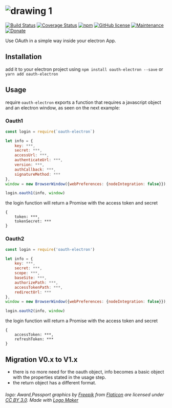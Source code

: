 # ![drawing 1](https://cloud.githubusercontent.com/assets/3071208/14776049/cb6164ea-0ac3-11e6-8219-c8a46a56e3e5.png)
[![Build Status](https://travis-ci.org/kanekotic/oauth-electron.svg?branch=master)](https://travis-ci.org/kanekotic/oauth-electron)
[![Coverage Status](https://coveralls.io/repos/github/kanekotic/oauth-electron/badge.svg?branch=master)](https://coveralls.io/github/kanekotic/oauth-electron?branch=master)
[![npm](https://img.shields.io/npm/dy/oauth-electron.svg)](https://github.com/kanekotic/oauth-electron)
[![GitHub license](https://img.shields.io/github/license/kanekotic/oauth-electron.svg)](https://github.com/kanekotic/oauth-electron/blob/master/LICENSE)
[![Maintenance](https://img.shields.io/badge/Maintained%3F-yes-green.svg)](https://GitHub.com/kanekotic/oauth-electron/graphs/commit-activity)
[![Donate](https://img.shields.io/badge/Donate-PayPal-green.svg)](https://www.paypal.me/kanekotic/)

Use OAuth in a simple way inside your electron App.

## Installation

add it to your electron project using `npm install oauth-electron --save` or `yarn add oauth-electron`

## Usage

require `oauth-electron` exports a function that requires a javascript object and an electron window, as seen on the next example:

### Oauth1

```js
const login = require(`oauth-electron`)

let info = {
    key: ***,
    secret: ***,
    accessUrl: ***,
    authenticateUrl: ***,
    version: ***,
    authCallback: ***,
    signatureMethod: ***
},
window = new BrowserWindow({webPreferences: {nodeIntegration: false}});

login.oauth1(info, window)
```
the login function will return a Promise with the access token and secret

```
{
    token: ***,
    tokenSecret: ***
}
```

### Oauth2

```js
const login = require('oauth-electron')

let info = {
    key: ***,
    secret: ***,
    scope: ***,
    baseSite: ***,
    authorizePath: ***,
    accessTokenPath: ***,
    redirectUrl: ***
},
window = new BrowserWindow({webPreferences: {nodeIntegration: false}});

login.oauth2(info, window)
```

the login function will return a Promise with the access token and secret

```
{
    accessToken: ***,
    refreshToken: ***
}
```
## Migration V0.x to V1.x

- there is no more need for the oauth object, info becomes a basic object with the properties stated in the usage step.
- the return object has a different format.

###### logo: Award,Passport graphics by <a href="http://www.freepik.com/">Freepik</a> from <a href="http://www.flaticon.com/">Flaticon</a> are licensed under <a href="http://creativecommons.org/licenses/by/3.0/" title="Creative Commons BY 3.0">CC BY 3.0</a>. Made with <a href="http://logomakr.com" title="Logo Maker">Logo Maker</a>
